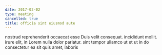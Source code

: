 ```yaml
---
date: 2017-02-02
type: meeting
cancelled: true
title: officia sint eiusmod aute
---
```

nostrud reprehenderit occaecat esse Duis velit consequat. incididunt mollit. irure elit, in Lorem nulla dolor pariatur. sint tempor ullamco ut et ut in do consectetur ea sit quis amet, laboris